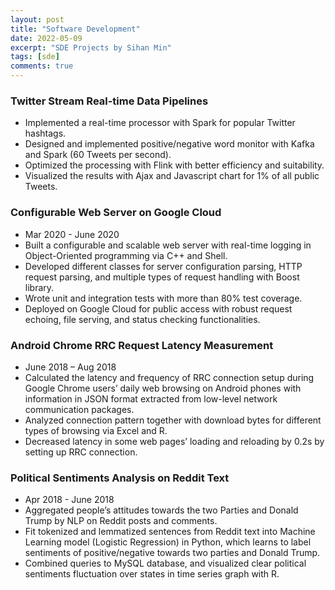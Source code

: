 ```yaml
---
layout: post
title: "Software Development"
date: 2022-05-09
excerpt: "SDE Projects by Sihan Min"
tags: [sde]
comments: true
---
```


### Twitter Stream Real-time Data Pipelines
* Implemented a real-time processor with Spark for popular Twitter hashtags.
* Designed and implemented positive/negative word monitor with Kafka and Spark (60 Tweets per second).
* Optimized the processing with Flink with better efficiency and suitability.
* Visualized the results with Ajax and Javascript chart for 1% of all public Tweets.

### Configurable Web Server on Google Cloud 
* Mar 2020 - June 2020
* Built a configurable and scalable web server with real-time logging in Object-Oriented programming via C++ and Shell.
* Developed different classes for server configuration parsing, HTTP request parsing, and multiple types of request handling with Boost library.
* Wrote unit and integration tests with more than 80% test coverage.
* Deployed on Google Cloud for public access with robust request echoing, file serving, and status checking functionalities.

### Android Chrome RRC Request Latency Measurement
* June 2018 – Aug 2018
* Calculated the latency and frequency of RRC connection setup during Google Chrome users’ daily web browsing on Android phones with information in JSON format extracted from low-level network communication packages.
* Analyzed connection pattern together with download bytes for different types of browsing via Excel and R.
* Decreased latency in some web pages’ loading and reloading by 0.2s by setting up RRC connection.

### Political Sentiments Analysis on Reddit Text
* Apr 2018 - June 2018
* Aggregated people’s attitudes towards the two Parties and Donald Trump by NLP on Reddit posts and comments.
* Fit tokenized and lemmatized sentences from Reddit text into Machine Learning model (Logistic Regression) in Python, which learns to label sentiments of positive/negative towards two parties and Donald Trump.
* Combined queries to MySQL database, and visualized clear political sentiments fluctuation over states in time
series graph with R.
